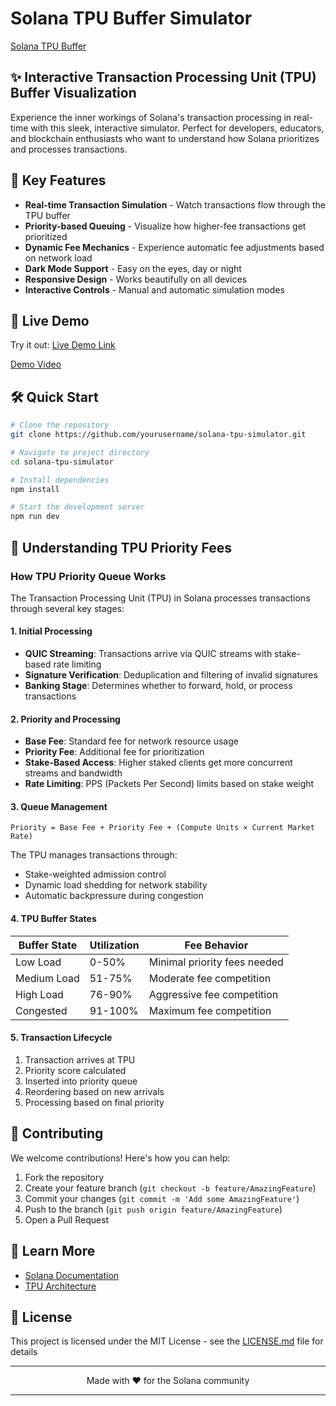 # Solana TPU Buffer Simulator

[Solana TPU Buffer](./assets/demo_image.png)

## ✨ Interactive Transaction Processing Unit (TPU) Buffer Visualization

Experience the inner workings of Solana's transaction processing in real-time with this sleek, interactive simulator. Perfect for developers, educators, and blockchain enthusiasts who want to understand how Solana prioritizes and processes transactions.

## 🎯 Key Features

- **Real-time Transaction Simulation** - Watch transactions flow through the TPU buffer
- **Priority-based Queuing** - Visualize how higher-fee transactions get prioritized
- **Dynamic Fee Mechanics** - Experience automatic fee adjustments based on network load
- **Dark Mode Support** - Easy on the eyes, day or night
- **Responsive Design** - Works beautifully on all devices
- **Interactive Controls** - Manual and automatic simulation modes

## 🌟 Live Demo

Try it out: [Live Demo Link](https://solana-tpu-buffer-viz.vercel.app/)

[Demo Video](./assets/demo.gif)

## 🛠️ Quick Start

```bash
# Clone the repository
git clone https://github.com/yourusername/solana-tpu-simulator.git

# Navigate to project directory
cd solana-tpu-simulator

# Install dependencies
npm install

# Start the development server
npm run dev
```

## 📘 Understanding TPU Priority Fees

### How TPU Priority Queue Works

The Transaction Processing Unit (TPU) in Solana processes transactions through several key stages:

#### 1. Initial Processing

- **QUIC Streaming**: Transactions arrive via QUIC streams with stake-based rate limiting
- **Signature Verification**: Deduplication and filtering of invalid signatures
- **Banking Stage**: Determines whether to forward, hold, or process transactions

#### 2. Priority and Processing

- **Base Fee**: Standard fee for network resource usage
- **Priority Fee**: Additional fee for prioritization
- **Stake-Based Access**: Higher staked clients get more concurrent streams and bandwidth
- **Rate Limiting**: PPS (Packets Per Second) limits based on stake weight

#### 3. Queue Management

```
Priority = Base Fee + Priority Fee + (Compute Units × Current Market Rate)
```

The TPU manages transactions through:

- Stake-weighted admission control
- Dynamic load shedding for network stability
- Automatic backpressure during congestion

#### 4. TPU Buffer States

| Buffer State | Utilization | Fee Behavior                 |
| ------------ | ----------- | ---------------------------- |
| Low Load     | 0-50%       | Minimal priority fees needed |
| Medium Load  | 51-75%      | Moderate fee competition     |
| High Load    | 76-90%      | Aggressive fee competition   |
| Congested    | 91-100%     | Maximum fee competition      |

#### 5. Transaction Lifecycle

1. Transaction arrives at TPU
2. Priority score calculated
3. Inserted into priority queue
4. Reordering based on new arrivals
5. Processing based on final priority

## 🤝 Contributing

We welcome contributions! Here's how you can help:

1. Fork the repository
2. Create your feature branch (`git checkout -b feature/AmazingFeature`)
3. Commit your changes (`git commit -m 'Add some AmazingFeature'`)
4. Push to the branch (`git push origin feature/AmazingFeature`)
5. Open a Pull Request

## 📖 Learn More

- [Solana Documentation](https://docs.solana.com/)
- [TPU Architecture](https://docs.solana.com/validator/tpu)

## 📄 License

This project is licensed under the MIT License - see the [LICENSE.md](LICENSE.md) file for details

---

<p align="center">
  Made with ❤️ for the Solana community
</p>

---
